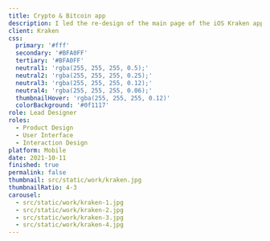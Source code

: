 ```yaml
---
title: Crypto & Bitcoin app
description: I led the re-design of the main page of the iOS Kraken app, a leader in Europe's Bitcoin trading platform.
client: Kraken
css:
  primary: '#fff'
  secondary: '#BFA0FF'
  tertiary: '#BFA0FF'
  neutral1: 'rgba(255, 255, 255, 0.5);'
  neutral2: 'rgba(255, 255, 255, 0.25);'
  neutral3: 'rgba(255, 255, 255, 0.12);'
  neutral4: 'rgba(255, 255, 255, 0.06);'
  thumbnailHover: 'rgba(255, 255, 255, 0.12)'
  colorBackground: '#0f1117'
role: Lead Designer
roles:
  - Product Design
  - User Interface
  - Interaction Design
platform: Mobile
date: 2021-10-11
finished: true
permalink: false
thumbnail: src/static/work/kraken.jpg
thumbnailRatio: 4-3
carousel:
  - src/static/work/kraken-1.jpg
  - src/static/work/kraken-2.jpg
  - src/static/work/kraken-3.jpg
  - src/static/work/kraken-4.jpg
---
```

